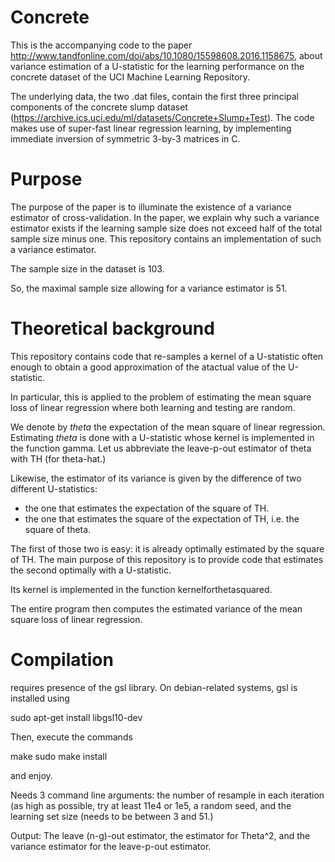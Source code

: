 # Concrete

This is the accompanying code to the paper http://www.tandfonline.com/doi/abs/10.1080/15598608.2016.1158675, about variance estimation of a U-statistic for the learning performance on the concrete dataset of the UCI Machine Learning Repository.

The underlying data, the two .dat files, contain the first three principal components of the concrete slump dataset (https://archive.ics.uci.edu/ml/datasets/Concrete+Slump+Test).
The code makes use of super-fast linear regression learning, by implementing immediate inversion of symmetric 3-by-3 matrices in C.


# Purpose
The purpose of the paper is to illuminate the existence of a variance estimator of cross-validation.  In the paper, we explain why such a variance estimator exists if the learning sample size does not exceed half of the total sample size minus one. This repository contains an implementation of such a variance estimator.

The sample size in the dataset is 103.

So, the maximal sample size allowing for a variance estimator is 51.

# Theoretical background

This repository contains code that re-samples a kernel of a U-statistic often enough to obtain a good approximation of the atactual value of the U-statistic.

In particular, this is applied to the problem of estimating the mean square loss of linear regression where both learning and testing are random.

We denote by *theta* the expectation of the mean square of linear regression.
Estimating *theta* is done with a U-statistic whose kernel is implemented in the function gamma.
Let us abbreviate the leave-p-out estimator of theta with TH (for theta-hat.)

Likewise, the  estimator of its variance is given by the difference of two different U-statistics:

- the one that estimates the expectation of the square of TH.
- the one that estimates the square of the expectation of TH, i.e. the square of theta.

The first of those two is easy: it is already optimally estimated by the square of TH.
The main purpose of this repository is to provide code that estimates the second optimally with a U-statistic.

Its kernel is implemented in the function kernelforthetasquared.

The entire program then computes the estimated variance of the mean square loss of linear regression.
 


# Compilation
requires presence of the gsl library. On debian-related systems, gsl is installed using

sudo apt-get install libgsl10-dev

Then, execute the commands

make
sudo make install

and enjoy.

Needs 3 command line arguments: the number of resample in each iteration (as high as possible, try at least 11e4 or 1e5, a random seed, and the learning set size (needs to be between 3 and 51.)

Output: The leave (n-g)-out estimator, the estimator for Theta^2, and the variance estimator for the leave-p-out estimator.



